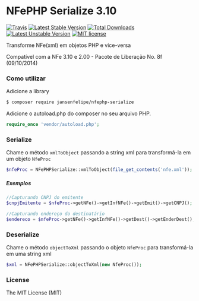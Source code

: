 # NFePHP Serialize 3.10
[![Travis](https://travis-ci.org/jansenfelipe/nfephp-serialize.svg?branch=3.10)](https://travis-ci.org/jansenfelipe/nfephp-serialize)
[![Latest Stable Version](https://poser.pugx.org/jansenfelipe/nfephp-serialize/v/stable.svg)](https://packagist.org/packages/jansenfelipe/nfephp-serialize) 
[![Total Downloads](https://poser.pugx.org/jansenfelipe/nfephp-serialize/downloads.svg)](https://packagist.org/packages/jansenfelipe/nfephp-serialize) 
[![Latest Unstable Version](https://poser.pugx.org/jansenfelipe/nfephp-serialize/v/unstable.svg)](https://packagist.org/packages/jansenfelipe/nfephp-serialize)
[![MIT license](https://poser.pugx.org/jansenfelipe/nfephp-serialize/license.svg)](http://opensource.org/licenses/MIT)

Transforme NFe(xml) em objetos PHP e vice-versa

Compatível com a NFe 3.10 e 2.00 - Pacote de Liberação No. 8f (09/10/2014)

### Como utilizar

Adicione a library

```sh
$ composer require jansenfelipe/nfephp-serialize
```

Adicione o autoload.php do composer no seu arquivo PHP.

```php
require_once 'vendor/autoload.php';  
```

### Serialize

Chame o método `xmlToObject` passando a string xml para transformá-la em um objeto `NfeProc`

```php
$nfeProc = NFePHPSerialize::xmlToObject(file_get_contents('nfe.xml'));
```

##### Exemplos

```php
//Capturando CNPJ do emitente
$cnpjEmitente = $nfeProc->getNFe()->getInfNFe()->getEmit()->getCNPJ();

//Capturando endereço do destinatário
$endereco = $nfeProc->getNFe()->getInfNFe()->getDest()->getEnderDest();
```

### Deserialize

Chame o método `objectToXml` passando o objeto `NfeProc` para transformá-la em uma string xml

```php
$xml = NFePHPSerialize::objectToXml(new NfeProc());
```

### License

The MIT License (MIT)
